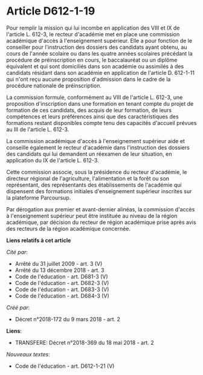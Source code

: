 # Article D612-1-19

Pour remplir la mission qui lui incombe en application des VIII et IX de l'article L. 612-3, le recteur d'académie met en
place une commission académique d'accès à l'enseignement supérieur. Elle a pour fonction de le conseiller pour l'instruction
des dossiers des candidats ayant obtenu, au cours de l'année scolaire ou dans les quatre années scolaires précédant la
procédure de préinscription en cours, le baccalauréat ou un diplôme équivalent et qui sont domiciliés dans son académie ou
assimilés à des candidats résidant dans son académie en application de l'article D. 612-1-11 qui n'ont reçu aucune
proposition d'admission dans le cadre de la procédure nationale de préinscription.

La commission formule, conformément au VIII de l'article L. 612-3, une proposition d'inscription dans une formation en tenant
compte du projet de formation de ces candidats, des acquis de leur formation, de leurs compétences et leurs préférences ainsi
que des caractéristiques des formations restant disponibles compte tenu des capacités d'accueil prévues au III de l'article
L. 612-3.

La commission académique d'accès à l'enseignement supérieur aide et conseille également le recteur d'académie dans
l'instruction des dossiers des candidats qui lui demandent un réexamen de leur situation, en application du IX de l'article
L. 612-3.

Cette commission associe, sous la présidence du recteur d'académie, le directeur régional de l'agriculture, l'alimentation et
la forêt ou son représentant, des représentants des établissements de l'académie qui dispensent des formations initiales
d'enseignement supérieur inscrites sur la plateforme Parcoursup.

Par dérogation aux premier et avant-dernier alinéas, la commission d'accès à l'enseignement supérieur peut être instituée au
niveau de la région académique, par décision du recteur de région académique prise après avis des recteurs de la région
académique concernée.

**Liens relatifs à cet article**

_Cité par_:

  - Arrêté du 31 juillet 2009 - art. 3 (V)
  - Arrêté du 13 décembre 2018 - art. 3
  - Code de l'éducation - art. D681-3 (V)
  - Code de l'éducation - art. D682-3 (V)
  - Code de l'éducation - art. D683-3 (V)
  - Code de l'éducation - art. D684-3 (V)

_Créé par_:

  - Décret n°2018-172 du 9 mars 2018 - art. 2

**Liens**:

  - TRANSFERE: Décret n°2018-369 du 18 mai 2018 - art. 2

_Nouveaux textes_:

  - Code de l'éducation - art. D612-1-21 (V)
